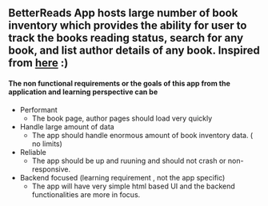 ## BetterReads App hosts large number of book inventory which provides the ability for user to track the books reading status, search for any book, and list author details of any book. Inspired from [here](https://www.goodreads.com/) :)

#### The non functional requirements or the goals of this app from the application and learning perspective can be

* Performant
    * The book page, author pages should load very quickly
* Handle large amount of data
    * The app should handle enormous amount of book inventory data. ( no limits)
* Reliable
    * The app should be up and ruuning and should not crash or non-responsive.
* Backend focused (learning requirement , not the app specific)
    * The app will have very simple html based UI and the backend functionalities are more in focus.
